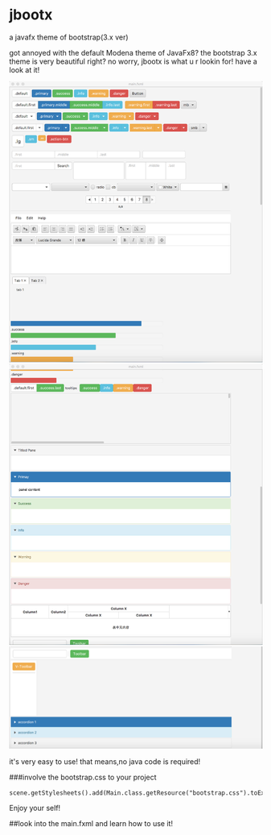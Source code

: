 # jbootx
a javafx theme of bootstrap(3.x ver)

got annoyed with the default Modena theme of JavaFx8?
the bootstrap 3.x theme is very beautiful right?
no worry, jbootx is what u r lookin for!
have a look at it!

![](images/overview.png)
![](images/overview1.png)
![](images/overview2.png)

it's very easy to use! that means,no java code is required!

###involve the bootstrap.css to your project
~~~
scene.getStylesheets().add(Main.class.getResource("bootstrap.css").toExternalForm());
~~~
Enjoy your self!

##look into the main.fxml and learn how to use it!